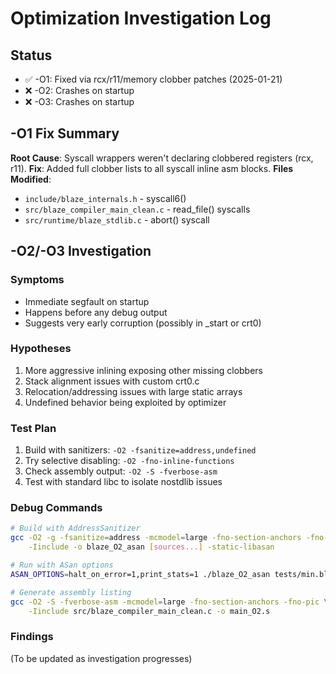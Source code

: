 # Optimization Investigation Log

## Status
- ✅ -O1: Fixed via rcx/r11/memory clobber patches (2025-01-21)
- ❌ -O2: Crashes on startup
- ❌ -O3: Crashes on startup

## -O1 Fix Summary
**Root Cause**: Syscall wrappers weren't declaring clobbered registers (rcx, r11).
**Fix**: Added full clobber lists to all syscall inline asm blocks.
**Files Modified**:
- `include/blaze_internals.h` - syscall6()
- `src/blaze_compiler_main_clean.c` - read_file() syscalls
- `src/runtime/blaze_stdlib.c` - abort() syscall

## -O2/-O3 Investigation

### Symptoms
- Immediate segfault on startup
- Happens before any debug output
- Suggests very early corruption (possibly in _start or crt0)

### Hypotheses
1. More aggressive inlining exposing other missing clobbers
2. Stack alignment issues with custom crt0.c
3. Relocation/addressing issues with large static arrays
4. Undefined behavior being exploited by optimizer

### Test Plan
1. Build with sanitizers: `-O2 -fsanitize=address,undefined`
2. Try selective disabling: `-O2 -fno-inline-functions`
3. Check assembly output: `-O2 -S -fverbose-asm`
4. Test with standard libc to isolate nostdlib issues

### Debug Commands
```bash
# Build with AddressSanitizer
gcc -O2 -g -fsanitize=address -mcmodel=large -fno-section-anchors -fno-pic \
    -Iinclude -o blaze_O2_asan [sources...] -static-libasan

# Run with ASan options
ASAN_OPTIONS=halt_on_error=1,print_stats=1 ./blaze_O2_asan tests/min.blaze out

# Generate assembly listing
gcc -O2 -S -fverbose-asm -mcmodel=large -fno-section-anchors -fno-pic \
    -Iinclude src/blaze_compiler_main_clean.c -o main_O2.s
```

### Findings
(To be updated as investigation progresses)